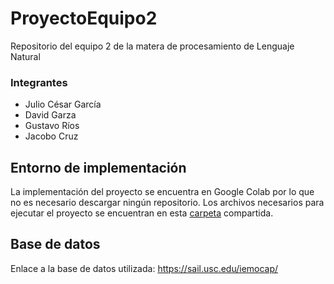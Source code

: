 # ProyectoEquipo2
Repositorio del equipo 2 de la matera de procesamiento de Lenguaje Natural
### Integrantes
* Julio César García
* David Garza
* Gustavo Ríos
* Jacobo Cruz


## Entorno de implementación
La implementación del proyecto se encuentra en Google Colab por lo que no es necesario descargar ningún repositorio.
Los archivos necesarios para ejecutar el proyecto se encuentran en esta [carpeta](https://drive.google.com/drive/folders/1f7iqqmGVeLMWsZp_4v4rY02mGnyxDVS6?usp=sharing) compartida.

## Base de datos
Enlace a la base de datos utilizada: https://sail.usc.edu/iemocap/
